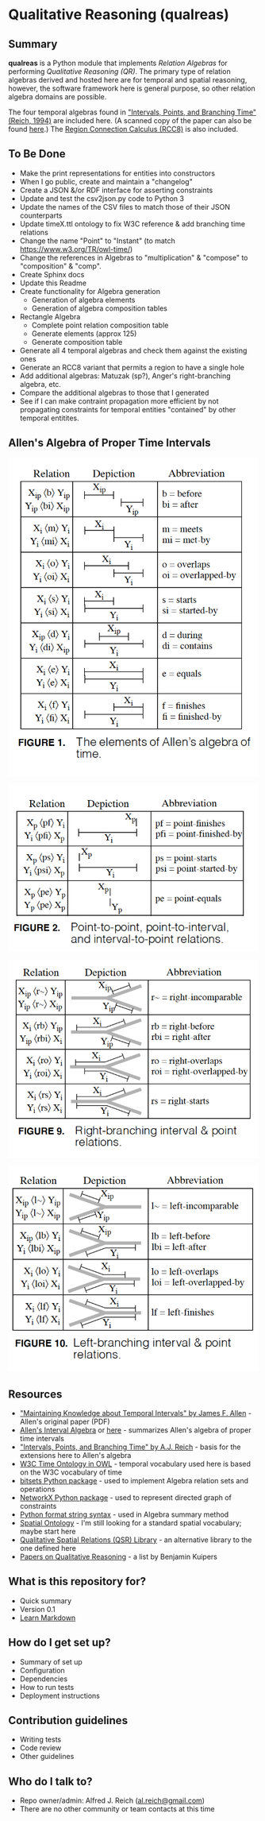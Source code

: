 # Qualitative Reasoning (qualreas)

## Summary

**qualreas** is a Python module that implements *Relation Algebras* for performing *Qualitative Reasoning (QR)*.
The primary type of relation algebras derived and hosted here are for temporal and spatial reasoning, however,
the software framework here is general purpose, so other relation algebra domains are possible.

The four temporal algebras found in ["Intervals, Points, and Branching Time"(Reich, 1994)](https://www.researchgate.net/publication/220810644_Intervals_Points_and_Branching_Time) are included here.
(A scanned copy of the paper can also be found [here](http://www.google.com/url?sa=t&rct=j&q=&esrc=s&source=web&cd=1&cad=rja&uact=8&ved=0CCMQFjAA&url=http%3A%2F%2Fwww2.cs.uregina.ca%2F~temporal%2Ftime94%2Freich.pdf&ei=XeieVLnkFsX9yQSBi4G4Cw&usg=AFQjCNG8EUtVBz_5OFJXFbMJVtHGjj6b7w&sig2=RrmzWe5WcwCet7fr2AuLNg&bvm=bv.82001339,d.aWw).)  The [Region Connection Calculus (RCC8)](http://en.wikipedia.org/wiki/Region_connection_calculus) is also included.

## To Be Done

* Make the print representations for entities into constructors
* When I go public, create and maintain a "changelog"
* Create a JSON &/or RDF interface for asserting constraints
* Update and test the csv2json.py code to Python 3
* Update the names of the CSV files to match those of their JSON counterparts
* Update timeX.ttl ontology to fix W3C reference & add branching time relations
* Change the name "Point" to "Instant" (to match https://www.w3.org/TR/owl-time/)
* Change the references in Algebras to "multiplication" & "compose" to "composition" & "comp".
* Create Sphinx docs
* Update this Readme
* Create functionality for Algebra generation
  * Generation of algebra elements
  * Generation of algebra composition tables
* Rectangle Algebra
  * Complete point relation composition table
  * Generate elements (approx 125)
  * Generate composition table
* Generate all 4 temporal algebras and check them against the existing ones
* Generate an RCC8 variant that permits a region to have a single hole
* Add additional algebras: Matuzak (sp?), Anger's right-branching algebra, etc.
* Compare the additional algebras to those that I generated
* See if I can make contraint propagation more efficient by not propagating
constraints for temporal entities "contained" by other temporal entitites.

## Allen's Algebra of Proper Time Intervals

![Extension of Allen's Algebra](Notebooks/Images/Extension_of_Allens_Interval_Relations.png)

![Point-Interval Relations](Notebooks/Images/Point_Interval_Relations.png)

![Right-Branching Time Relations](Notebooks/Images/Right_Branching_Time_Relations.png)

![Left-Branching Time Relations](Notebooks/Images/Left_Branching_Time_Relations.png)



## Resources

* [\"Maintaining Knowledge about Temporal Intervals\" by James F. Allen](https://cse.unl.edu/~choueiry/Documents/Allen-CACM1983.pdf) - Allen's original paper (PDF)
* [Allen's Interval Algebra](https://www.ics.uci.edu/~alspaugh/cls/shr/allen.html) or [here](https://thomasalspaugh.org/pub/fnd/allen.html) - summarizes Allen's algebra of proper time intervals
* [\"Intervals, Points, and Branching Time\" by A.J. Reich](https://www.researchgate.net/publication/220810644_Intervals_Points_and_Branching_Time) - basis for the extensions here to Allen's algebra
* [W3C Time Ontology in OWL](https://www.w3.org/TR/owl-time/) - temporal vocabulary used here is based on the W3C vocabulary of time
* [bitsets Python package](https://bitsets.readthedocs.io/en/stable/) - used to implement Algebra relation sets and operations
* [NetworkX Python package](http://networkx.github.io/) - used to represent directed graph of constraints
* [Python format string syntax](https://docs.python.org/3/library/string.html#format-string-syntax) - used in Algebra summary method
* [Spatial Ontology](https://www.w3.org/2017/sdwig/bp/) - I'm still looking for a standard spatial vocabulary; maybe start here
* [Qualitative Spatial Relations (QSR) Library](https://qsrlib.readthedocs.io/en/latest/index.html) - an alternative library to the one defined here
* [Papers on Qualitative Reasoning](http://www.cs.utexas.edu/users/qr/papers-QR.html#) - a list by Benjamin Kuipers


## What is this repository for? ###

* Quick summary
* Version 0.1
* [Learn Markdown](https://bitbucket.org/tutorials/markdowndemo)

## How do I get set up? ###

* Summary of set up
* Configuration
* Dependencies
* How to run tests
* Deployment instructions

## Contribution guidelines ###

* Writing tests
* Code review
* Other guidelines

## Who do I talk to? ###

* Repo owner/admin: Alfred J. Reich (al.reich@gmail.com)
* There are no other community or team contacts at this time
